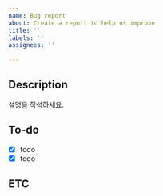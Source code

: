 ```yaml
---
name: Bug report
about: Create a report to help us improve
title: ''
labels: ''
assignees: ''

---
```


## Description
설명을 작성하세요.

## To-do
- [x] todo
- [x] todo

## ETC

